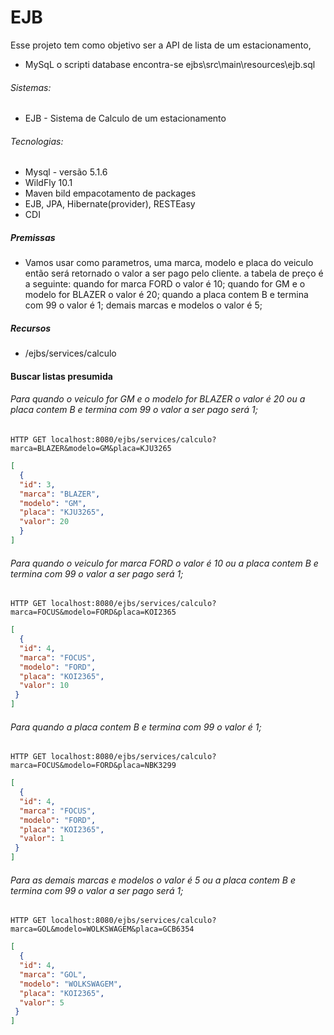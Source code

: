 # EJB	


Esse projeto tem como objetivo ser a API de lista de um estacionamento, 

- MySqL o scripti database encontra-se ejbs\src\main\resources\ejb.sql


###### Sistemas:
- EJB - Sistema de Calculo de um estacionamento

###### Tecnologias:
- Mysql - versão 5.1.6
- WildFly 10.1
- Maven bild empacotamento de packages
- EJB, JPA, Hibernate(provider), RESTEasy
- CDI 

##### Premissas
- Vamos usar como parametros, uma marca, modelo e placa do veiculo então será
  retornado o valor a ser pago pelo cliente.
  a tabela de preço é a seguinte:
  quando for marca FORD o valor é 10;
  quando for GM e o modelo for BLAZER o valor é 20;
  quando a placa contem B e termina com 99 o valor é 1;
  demais marcas e modelos o valor é 5;

##### Recursos

 - /ejbs/services/calculo

#### Buscar listas presumida

###### Para quando o veiculo for GM e o modelo for BLAZER o valor é 20 ou a placa contem B e termina com 99 o valor a ser pago será 1;
```shell
HTTP GET localhost:8080/ejbs/services/calculo?marca=BLAZER&modelo=GM&placa=KJU3265
```
```json
[
  {
  "id": 3,
  "marca": "BLAZER",
  "modelo": "GM",
  "placa": "KJU3265",
  "valor": 20
  }
]
```

###### Para quando o veiculo for marca FORD o valor é 10 ou a placa contem B e termina com 99 o valor a ser pago será 1;
```shell
HTTP GET localhost:8080/ejbs/services/calculo?marca=FOCUS&modelo=FORD&placa=KOI2365
```
```json
[
  {
  "id": 4,
  "marca": "FOCUS",
  "modelo": "FORD",
  "placa": "KOI2365",
  "valor": 10
 }
]
```

###### Para quando a placa contem B e termina com 99 o valor é 1;
```shell
HTTP GET localhost:8080/ejbs/services/calculo?marca=FOCUS&modelo=FORD&placa=NBK3299
```
```json
[
  {
  "id": 4,
  "marca": "FOCUS",
  "modelo": "FORD",
  "placa": "KOI2365",
  "valor": 1
 }
]
```

###### Para as demais marcas e modelos o valor é 5 ou a placa contem B e termina com 99 o valor a ser pago será 1;
```shell
HTTP GET localhost:8080/ejbs/services/calculo?marca=GOL&modelo=WOLKSWAGEM&placa=GCB6354
```
```json
[
  {
  "id": 4,
  "marca": "GOL",
  "modelo": "WOLKSWAGEM",
  "placa": "KOI2365",
  "valor": 5
 }
]
```

